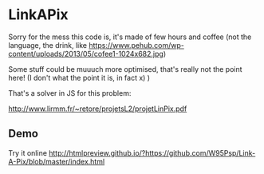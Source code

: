 # LinkAPix
Sorry for the mess this code is, it's made of few hours and coffee (not the language, the drink, like https://www.pehub.com/wp-content/uploads/2013/05/cofee1-1024x682.jpg)

Some stuff could be muuuch more optimised, that's really not the point here! (I don't what the point it is, in fact x) )

That's a solver in JS for this problem:

http://www.lirmm.fr/~retore/projetsL2/projetLinPix.pdf


## Demo
Try it online http://htmlpreview.github.io/?https://github.com/W95Psp/Link-A-Pix/blob/master/index.html
